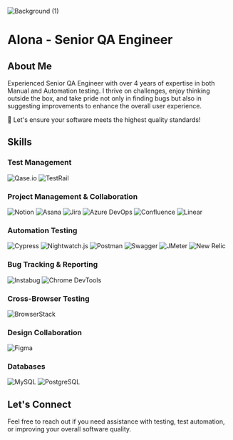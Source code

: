 ![Background (1)](https://github.com/ReznAlona/ReznAlona/assets/162603428/61fa8ee1-9313-467f-95df-514267931755)

# Alona - Senior QA Engineer

## About Me
Experienced Senior QA Engineer with over 4 years of expertise in both Manual and Automation testing. I thrive on challenges, enjoy thinking outside the box, and take pride not only in finding bugs but also in suggesting improvements to enhance the overall user experience.

🔮 Let's ensure your software meets the highest quality standards!

## Skills

### Test Management
![Qase.io](https://img.shields.io/badge/-Qase.io-2ECC71?style=flat&logo=qase&logoColor=white)
![TestRail](https://img.shields.io/badge/-TestRail-3498DB?style=flat&logo=testrail&logoColor=white)

### Project Management & Collaboration
![Notion](https://img.shields.io/badge/-Notion-000000?style=flat&logo=notion&logoColor=white)
![Asana](https://img.shields.io/badge/-Asana-27384C?style=flat&logo=asana&logoColor=white)
![Jira](https://img.shields.io/badge/-Jira-0052CC?style=flat&logo=jira&logoColor=white)
![Azure DevOps](https://img.shields.io/badge/-Azure_DevOps-0078D7?style=flat&logo=azure-devops&logoColor=white)
![Confluence](https://img.shields.io/badge/-Confluence-172B4D?style=flat&logo=confluence&logoColor=white)
![Linear](https://img.shields.io/badge/-Linear-000000?style=flat&logo=linear&logoColor=white)

### Automation Testing
![Cypress](https://img.shields.io/badge/-Cypress-17202C?style=flat&logo=cypress&logoColor=white)
![Nightwatch.js](https://img.shields.io/badge/-Nightwatch.js-4C4C4C?style=flat&logo=nightwatch&logoColor=white)
![Postman](https://img.shields.io/badge/-Postman-FF6C37?style=flat&logo=postman&logoColor=white)
![Swagger](https://img.shields.io/badge/-Swagger-85EA2D?style=flat&logo=swagger&logoColor=black)
![JMeter](https://img.shields.io/badge/-JMeter-D9CA00?style=flat&logo=apache-jmeter&logoColor=black)
![New Relic](https://img.shields.io/badge/-New_Relic-008C99?style=flat&logo=new-relic&logoColor=white)

### Bug Tracking & Reporting
![Instabug](https://img.shields.io/badge/-Instabug-FE3C72?style=flat&logo=instabug&logoColor=white)
![Chrome DevTools](https://img.shields.io/badge/-Chrome_DevTools-333333?style=flat&logo=chrome&logoColor=white)

### Cross-Browser Testing
![BrowserStack](https://img.shields.io/badge/-BrowserStack-3A8CFF?style=flat&logo=browserstack&logoColor=white)

### Design Collaboration
![Figma](https://img.shields.io/badge/-Figma-F24E1E?style=flat&logo=figma&logoColor=white)

### Databases
![MySQL](https://img.shields.io/badge/-MySQL-4479A1?style=flat&logo=mysql&logoColor=white)
![PostgreSQL](https://img.shields.io/badge/-PostgreSQL-336791?style=flat&logo=postgresql&logoColor=white)

## Let's Connect
Feel free to reach out if you need assistance with testing, test automation, or improving your overall software quality.
